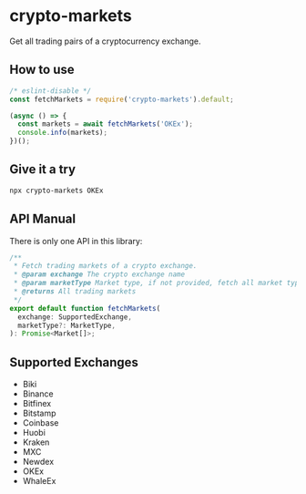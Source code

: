 # crypto-markets

Get all trading pairs of a cryptocurrency exchange.

## How to use

```javascript
/* eslint-disable */
const fetchMarkets = require('crypto-markets').default;

(async () => {
  const markets = await fetchMarkets('OKEx');
  console.info(markets);
})();
```

## Give it a try

```bash
npx crypto-markets OKEx
```

## API Manual

There is only one API in this library:

```typescript
/**
 * Fetch trading markets of a crypto exchange.
 * @param exchange The crypto exchange name
 * @param marketType Market type, if not provided, fetch all market types
 * @returns All trading markets
 */
export default function fetchMarkets(
  exchange: SupportedExchange,
  marketType?: MarketType,
): Promise<Market[]>;
```

## Supported Exchanges

- Biki
- Binance
- Bitfinex
- Bitstamp
- Coinbase
- Huobi
- Kraken
- MXC
- Newdex
- OKEx
- WhaleEx
